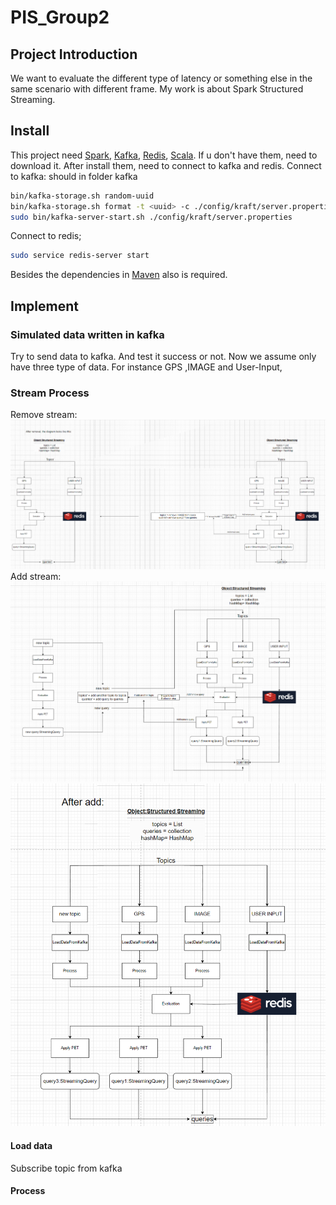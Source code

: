# PIS_Group2
## Project Introduction
We want to evaluate the different type of latency or something else
in the same scenario with different frame. My work is about Spark 
Structured Streaming.
## Install
This project need [Spark](https://spark.apache.org/downloads.html),
[Kafka](https://kafka.apache.org/downloads),
[Redis](https://redis.io/download/),
[Scala](https://www.scala-lang.org/download/). If u don't have them, need to download it.
After install them, need to connect to kafka and redis.
Connect to kafka: should in folder kafka
```sh
bin/kafka-storage.sh random-uuid
bin/kafka-storage.sh format -t <uuid> -c ./config/kraft/server.properties  
sudo bin/kafka-server-start.sh ./config/kraft/server.properties
```
Connect to redis;
```sh
sudo service redis-server start
```
Besides the dependencies in [Maven](./pom.xml) also is required.
## Implement
### Simulated data written in kafka
Try to send data to kafka. And test it success or not. Now we assume
only have three type of data. For instance GPS ,IMAGE and User-Input,
### Stream Process
Remove stream:
![remove stream](./data/picture/remove_stream.png)
Add stream:
![add stream](./data/picture/add_stream.png)
![after add](./data/picture/after_add.png)
#### Load data
Subscribe topic from kafka
#### Process